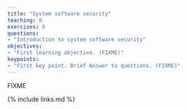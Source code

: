 ```yaml
---
title: "System software security"
teaching: 0
exercises: 0
questions:
- "Introduction to system software security"
objectives:
- "First learning objective. (FIXME)"
keypoints:
- "First key point. Brief Answer to questions. (FIXME)"
---
```

FIXME

{% include links.md %}

